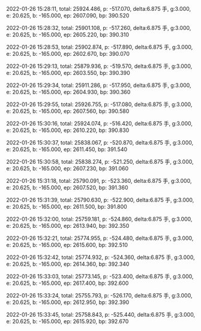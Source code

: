 2022-01-26 15:28:11, total: 25924.486, p: -517.070, delta:6.875 手, g:3.000, e: 20.625, b: -165.000, ep: 2607.090, bp: 390.520

2022-01-26 15:28:32, total: 25901.108, p: -517.260, delta:6.875 手, g:3.000, e: 20.625, b: -165.000, ep: 2605.220, bp: 390.310

2022-01-26 15:28:53, total: 25902.874, p: -517.890, delta:6.875 手, g:3.000, e: 20.625, b: -165.000, ep: 2602.670, bp: 390.070

2022-01-26 15:29:13, total: 25879.936, p: -519.570, delta:6.875 手, g:3.000, e: 20.625, b: -165.000, ep: 2603.550, bp: 390.390

2022-01-26 15:29:34, total: 25911.286, p: -517.950, delta:6.875 手, g:3.000, e: 20.625, b: -165.000, ep: 2604.930, bp: 390.360

2022-01-26 15:29:55, total: 25926.755, p: -517.080, delta:6.875 手, g:3.000, e: 20.625, b: -165.000, ep: 2607.560, bp: 390.580

2022-01-26 15:30:16, total: 25924.074, p: -516.420, delta:6.875 手, g:3.000, e: 20.625, b: -165.000, ep: 2610.220, bp: 390.830

2022-01-26 15:30:37, total: 25838.067, p: -520.870, delta:6.875 手, g:3.000, e: 20.625, b: -165.000, ep: 2611.450, bp: 391.540

2022-01-26 15:30:58, total: 25838.274, p: -521.250, delta:6.875 手, g:3.000, e: 20.625, b: -165.000, ep: 2607.230, bp: 391.060

2022-01-26 15:31:18, total: 25790.091, p: -523.360, delta:6.875 手, g:3.000, e: 20.625, b: -165.000, ep: 2607.520, bp: 391.360

2022-01-26 15:31:39, total: 25790.630, p: -522.900, delta:6.875 手, g:3.000, e: 20.625, b: -165.000, ep: 2611.500, bp: 391.800

2022-01-26 15:32:00, total: 25759.181, p: -524.860, delta:6.875 手, g:3.000, e: 20.625, b: -165.000, ep: 2613.940, bp: 392.350

2022-01-26 15:32:21, total: 25774.955, p: -524.480, delta:6.875 手, g:3.000, e: 20.625, b: -165.000, ep: 2615.600, bp: 392.510

2022-01-26 15:32:42, total: 25774.932, p: -524.360, delta:6.875 手, g:3.000, e: 20.625, b: -165.000, ep: 2614.360, bp: 392.340

2022-01-26 15:33:03, total: 25773.145, p: -523.400, delta:6.875 手, g:3.000, e: 20.625, b: -165.000, ep: 2617.400, bp: 392.600

2022-01-26 15:33:24, total: 25755.793, p: -526.170, delta:6.875 手, g:3.000, e: 20.625, b: -165.000, ep: 2612.950, bp: 392.390

2022-01-26 15:33:45, total: 25758.843, p: -525.440, delta:6.875 手, g:3.000, e: 20.625, b: -165.000, ep: 2615.920, bp: 392.670